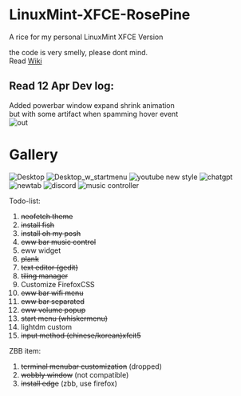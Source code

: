 # LinuxMint-XFCE-RosePine
A rice for my personal LinuxMint XFCE Version   

the code is very smelly, please dont mind.  
Read [Wiki](https://github.com/MikeTeok/LinuxMint-XFCE-RosePine/wiki)

## Read 12 Apr Dev log:  
Added powerbar window expand shrink animation   
but with some artifact when spamming hover event  
![out](https://github.com/user-attachments/assets/2ab489ed-f6de-46ca-ae9e-e84bbeb9e449)


# Gallery  
![Desktop](https://github.com/user-attachments/assets/fdf88d04-49ec-4234-a436-d9dacde22179)
![Desktop_w_startmenu](https://github.com/user-attachments/assets/fba8c2da-6c33-4f96-8cae-1910d7f6a019)
![youtube new style](https://github.com/user-attachments/assets/0c73f897-68ac-433d-aebb-f6a288fdae8e)
![chatgpt](https://github.com/user-attachments/assets/ff0d98df-5c15-4c80-9b51-1ebcd94c0e44)
![newtab](https://github.com/user-attachments/assets/935447d2-c376-4ccf-b50d-adbd16f0c1f4)
![discord](https://github.com/user-attachments/assets/afe62b6b-5300-4f69-9f07-e84c7fe8e566)
![music controller](https://github.com/user-attachments/assets/c97f8671-6a06-4722-875d-3d0872e5bcb3)

Todo-list:
1. ~~neofetch theme~~
2. ~~install fish~~
3. ~~install oh my posh~~
7. ~~eww bar music control~~
8. eww widget
9. ~~plank~~
10. ~~text editor (gedit)~~
11. ~~tiling manager~~
12. Customize FirefoxCSS
13. ~~eww bar wifi menu~~
14. ~~eww bar separated~~
15. ~~eww volume popup~~
16. ~~start menu (whiskermenu)~~
17. lightdm custom
18. ~~input method (chinese/korean)xfcit5~~

ZBB item:  
1. ~~terminal menubar customization~~ (dropped)
2. ~~wobbly window~~ (not compatible)
3. ~~install edge~~ (zbb, use firefox)
